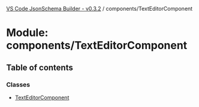 [VS Code JsonSchema Builder - v0.3.2](../documentation.md) / components/TextEditorComponent

# Module: components/TextEditorComponent

## Table of contents

### Classes

- [TextEditorComponent](../classes/components_TextEditorComponent.TextEditorComponent.md)

